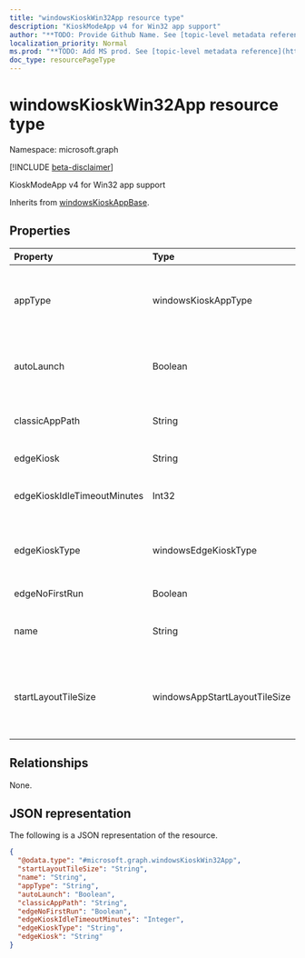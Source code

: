 ```yaml
---
title: "windowsKioskWin32App resource type"
description: "KioskModeApp v4 for Win32 app support"
author: "**TODO: Provide Github Name. See [topic-level metadata reference](https://msgo.azurewebsites.net/add/document/guidelines/metadata.html#topic-level-metadata)**"
localization_priority: Normal
ms.prod: "**TODO: Add MS prod. See [topic-level metadata reference](https://msgo.azurewebsites.net/add/document/guidelines/metadata.html#topic-level-metadata)**"
doc_type: resourcePageType
---
```


# windowsKioskWin32App resource type

Namespace: microsoft.graph

[!INCLUDE [beta-disclaimer](../../includes/beta-disclaimer.md)]

KioskModeApp v4 for Win32 app support


Inherits from [windowsKioskAppBase](../resources/windowskioskappbase.md).

## Properties
|Property|Type|Description|
|:---|:---|:---|
|appType|windowsKioskAppType|The app type Inherited from [windowsKioskAppBase](../resources/intune-windowskioskappbase.md). Possible values are: `unknown`, `store`, `desktop`, `aumId`.|
|autoLaunch|Boolean|Allow the app to be auto-launched in multi-app kiosk mode Inherited from [windowsKioskAppBase](../resources/intune-windowskioskappbase.md)|
|classicAppPath|String|This is the classicapppath to be used by v4 Win32 app while in Kiosk Mode|
|edgeKiosk|String|Edge kiosk (url) for Edge kiosk mode|
|edgeKioskIdleTimeoutMinutes|Int32|Edge kiosk idle timeout in minutes for Edge kiosk mode. Valid values 0 to 1440|
|edgeKioskType|windowsEdgeKioskType|Edge kiosk type for Edge kiosk mode. Possible values are: `publicBrowsing`, `fullScreen`.|
|edgeNoFirstRun|Boolean|Edge first run flag for Edge kiosk mode|
|name|String|Represents the friendly name of an app Inherited from [windowsKioskAppBase](../resources/intune-windowskioskappbase.md)|
|startLayoutTileSize|windowsAppStartLayoutTileSize|The app tile size for the start layout Inherited from [windowsKioskAppBase](../resources/intune-windowskioskappbase.md). Possible values are: `hidden`, `small`, `medium`, `wide`, `large`.|

## Relationships
None.

## JSON representation
The following is a JSON representation of the resource.
<!-- {
  "blockType": "resource",
  "@odata.type": "microsoft.graph.windowsKioskWin32App"
}
-->
``` json
{
  "@odata.type": "#microsoft.graph.windowsKioskWin32App",
  "startLayoutTileSize": "String",
  "name": "String",
  "appType": "String",
  "autoLaunch": "Boolean",
  "classicAppPath": "String",
  "edgeNoFirstRun": "Boolean",
  "edgeKioskIdleTimeoutMinutes": "Integer",
  "edgeKioskType": "String",
  "edgeKiosk": "String"
}
```

